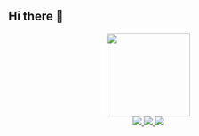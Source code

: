 ## Hi there 👋
<div id="header" align="center">  <img src="https://i.giphy.com/media/v1.Y2lkPTc5MGI3NjExdWUza3pnZzd1OTEzczA2NWkwdHo4bWhoem93cWV1NGNuaXoxaXk0aiZlcD12MV9pbnRlcm5hbF9naWZfYnlfaWQmY3Q9cw/cIn5fTcjnKhStIeAef/giphy.gif" width="150"/>
</div>
<div id ="badges" align="center">
  <a href="www.linkedin.com/in/musaddique-muhammed-sadiq-2b54b119a">
<img src="https://img.shields.io/badge/LinkedIn-blue?logo=linkedin&logoColor=white&style=for-the-badge">
<img src="https://img.shields.io/badge/YouTube-red?style=for-the-badge&logo=youtube&logoColor=white">
<img src="https://img.shields.io/badge/Twitter-blue?style=for-the-badge&logo=twitter&logoColor=white">
    
</div>





